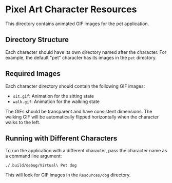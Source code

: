 # Pixel Art Character Resources

This directory contains animated GIF images for the pet application.

## Directory Structure

Each character should have its own directory named after the character. For example, the default "pet" character has its images in the `pet` directory.

## Required Images

Each character directory should contain the following GIF images:

- `sit.gif`: Animation for the sitting state
- `walk.gif`: Animation for the walking state

The GIFs should be transparent and have consistent dimensions. The walking GIF will be automatically flipped horizontally when the character walks to the left.

## Running with Different Characters

To run the application with a different character, pass the character name as a command line argument:

```
./.build/debug/Virtual\ Pet dog
```

This will look for GIF images in the `Resources/dog` directory. 

